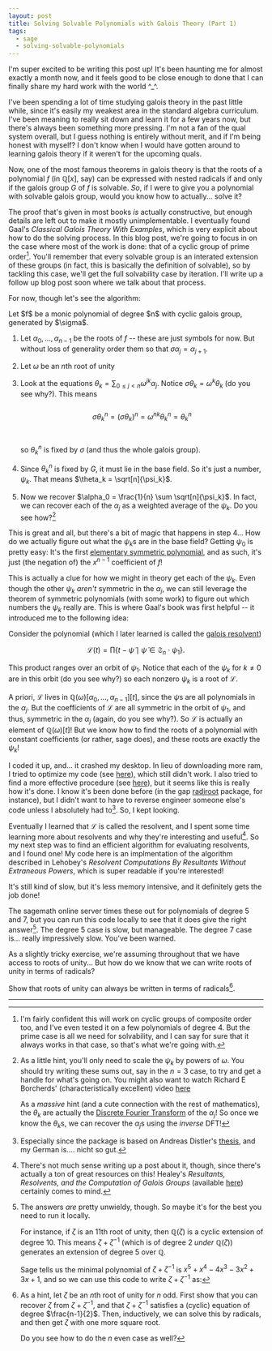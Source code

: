 ```yaml
---
layout: post
title: Solving Solvable Polynomials with Galois Theory (Part 1)
tags:
  - sage
  - solving-solvable-polynomials
--- 
```


I'm super excited to be writing this post up! It's been haunting me for 
almost exactly a month now, and it feels good to be close enough to done
that I can finally share my hard work with the world ^_^.

I've been spending a lot of time studying galois theory in the past little 
while, since it's easily my weakest area in the standard algebra curriculum.
I've been meaning to really sit down and learn it for a few years now, but there's
always been something more pressing. I'm not a fan of the qual system overall, 
but I guess nothing is entirely without merit, and if I'm being honest with 
myself? I don't know when I would have gotten around to learning galois theory
if it weren't for the upcoming quals.

Now, one of the most famous theorems in galois theory is that 
the roots of a polynomial $f$ (in $\mathbb{Q}[x]$, say) can be expressed 
with nested radicals if and only if the galois group $G$ of $f$ is solvable.
_So_, if I were to give you a polynomial with solvable galois group, would you 
know how to actually... solve it?

The proof that's given in most books _is_ actually constructive, but enough
details are left out to make it mostly unimplementable. I eventually found
Gaal's _Classical Galois Theory With Examples_, which is very explicit about
how to do the solving process. In this blog post, we're going to focus in
on the case where most of the work is done: 
that of a cyclic group of prime order[^3]. 
You'll remember that every solvable group is an interated extension of these 
groups (in fact, this is basically the definition of solvable), so by tackling
this case, we'll get the full solvability case by iteration. I'll write up a
follow up blog post soon where we talk about that process.

For now, though let's see the algorithm:

<div class=boxed markdown=1>
Let $f$ be a monic polynomial of degree $n$ with cyclic galois group, generated
by $\sigma$.

1. Let $\alpha_0, \ldots, \alpha_{n-1}$ be the roots of $f$ -- these are just
symbols for now. But without loss of generality order them so that 
$\sigma \alpha_j = \alpha_{j+1}$.

2. Let $\omega$ be an $n$th root of unity

3. Look at the equations $\theta_k = \sum_{0 \leq j \lt n} \omega^{j k} \alpha_j$.
Notice $\sigma \theta_k = \omega^k \theta_k$ (do you see why?). This means
<br><br>
$$\sigma \theta_k^n = (\sigma \theta_k)^n = \omega^{nk} \theta_k^n = \theta_k^n$$
<br><br>
so $\theta_k^n$ is fixed by $\sigma$ (and thus the whole galois group). 

4. Since $\theta_k^n$ is fixed by $G$, it must lie in the base field. So
it's just a number, $\psi_k$. That means $\theta_k = \sqrt[n]{\psi_k}$.

5. Now we recover $\alpha_0 = \frac{1}{n} \sum \sqrt[n]{\psi_k}$. In fact,
we can recover each of the $\alpha_j$ as a weighted average of the $\psi_k$.
Do you see how?[^1]
</div>

This is great and all, but there's a bit of magic that happens in step
$4$... How do we actually figure out what the $\psi_k$s are in the base field?
Getting $\psi_0$ is pretty easy: It's the first 
[elementary symmetric polynomial][3], and as such, it's just (the negation of)
the $x^{n-1}$ coefficient of $f$! 

This is actually a clue for how we might in theory get each of the $\psi_k$.
Even though the other $\psi_k$ _aren't_ symmetric in the $\alpha_j$, we can 
still leverage the theorem of symmetric polynomials (with some work) to
figure out which numbers the $\psi_k$ really are. 
This is where Gaal's book was first helpful -- it introduced me to the following
idea:

Consider the polynomial (which I later learned is called the [galois resolvent][4])

$$
\mathcal{L}(t) = 
\prod \{ t - \tilde{\psi} \mid \tilde{\psi} \in \mathfrak{S}_n \cdot \psi_1 \}.
$$

This product ranges over an orbit of $\psi_1$. Notice that each of the $\psi_k$
for $k \neq 0$ are in this orbit (do you see why?) so each nonzero $\psi_k$ 
is a root of $\mathcal{L}$.

A priori, $\mathcal{L}$ lives in $\mathbb{Q}(\omega)[\alpha_0, \ldots, \alpha_{n-1}][t]$, 
since the $\psi$s are all polynomials in the $\alpha_j$. But the coefficients
of $\mathcal{L}$ are all symmetric in the orbit of $\psi_1$, and thus,
symmetric in the $\alpha_j$ (again, do you see why?). So $\mathcal{L}$ is
actually an element of $\mathbb{Q}(\omega)[t]$! But we know how to find the roots 
of a polynomial with constant coefficients (or rather, sage does), and these
roots are exactly the $\psi_k$!

I coded it up, and... it crashed my desktop. In lieu of downloading more ram,
I tried to optimize my code (see [here][5]), which still didn't work. I
also tried to find a more effective procedure (see [here][6]), but it seems 
like this is really how it's done. I know it's been done before 
(in the gap [radiroot][7] package, for instance), but I didn't want to have
to reverse engineer someone else's code unless I absolutely had to[^2].
So, I kept looking.

Eventually I learned that $\mathcal{L}$ is called the resolvent, and I spent
some time learning more about resolvents and why they're interesting and
useful[^4]. So my next step was to find an efficient algorithm for evaluating
resolvents, and I found one! My code here is an implmentation of the algorithm
described in Lehobey's 
_Resolvent Computations By Resultants Without Extraneous Powers_, which is
super readable if you're interested!

It's still kind of slow, but it's less memory intensive, and it definitely
gets the job done!

<div class="linked_auto">
<script type="text/x-sage">
def interpolating_functions(f):
  """
  Build a list of interpolating functions for f

  We require f : K[x1,...,xn][x]
  """
  R = f.parent().base_ring()
  xs = R.gens()

  n = f.degree()

  out = [f]  
  for k in range(f.degree()):
    fk = (out[-1] - out[-1].subs(x=xs[n-k-1]))/(x - xs[n-k-1])
    out += [f.parent()(fk.simplify_full())]

  return out[::-1]


def stabilizer(G,p):
  """
  Compute the stabilizer of p by G
  """
  elems = []
  for g in G:
    if p * g == p:
      elems += [g]
  return G.subgroup(elems)



def truncated_root(p,r,d):
  """
  Compute q so that q^r = p (working mod x^d)

  Assumes p : A[t] has constant term 1 
  and that such a q : A[t] actually exists!
  """

  r = int(r)
  t = p.variables()[0]
  n = p.degree()
  p = p.truncate(d)

  ps = p.coefficients(sparse=False)

  # these will be the coefficients of q
  qs = [1]

  for k in range(n // r):
    qs += [1/(k+1) * sum([(k+1 - (r+1)*j) * qs[j] * ps[k+1-j] / r for j in range(k+1)])]

  return sum([qs[j] * t^j for j in range(len(qs))])



def resolvent(f,Theta):
  """
  Compute mathcal{L}_{Theta,f} as per the paper

  Assumes f : K[x1,...,xn][x] and Theta : K[x1,...,xn]
  """
  R = Theta.parent()
  K = R.base_ring()
  xs = R.gens()

  SIterated.<t> = PolynomialRing(R)
  S = SIterated.flattening_morphism().codomain()

  T = K[t]

  Rj = (t - SIterated(Theta)).reverse()
  Rj = S(Rj)

  fs = interpolating_functions(f)

  HprevOrder = 1

  n = f.degree()

  for j in range(1,n+1):
    print(j, "/", n)
    Sj = SymmetricGroup(j)
    Hj = stabilizer(Sj,Theta)
    dj = factorial(j) / Hj.order()
    mj = Hj.order() / HprevOrder

    # update the previous order for the next cycle
    HprevOrder = Hj.order()

    # there's an annoying off-by-one error with the variable names
    # compared to everything else
    fj = S(fs[j].subs(x=xs[j-1]))

    res = fj.resultant(Rj, S(xs[j-1]))

    Rj = truncated_root(SIterated(res),mj,dj+1)
    Rj = S(Rj)

  return T(Rj).reverse()


def solveByRadicals(f):
  """
  Compute a root of f using radicals

  f(x) is assumed to be symbolic
  """

  n = int(f.degree(x))
  K.<w> = CyclotomicField(n)

  R = PolynomialRing(K,n,'x')
  xs = R.gens()

  R1 = R[x]
  f = R1(f)

  Theta = sum(xs[k] * w^(k) for k in range(n))

  # Theta^n is preserved under the action of the galois group,
  # while Theta itself is an eigenvector with eigenvalue w
  L = resolvent(f,Theta^n)

  psis = L.roots(multiplicities=False)
  thetas = [psi^(1/n) for psi in psis]

  # we need to choose the ~correct~ nth root for each psi.
  # I don't actually know how you're supposed to know which 
  # one is right, so we just try them all...
  #
  # There must be a better way to do this, but I want to start
  # working on other things.

  from itertools import product
  for es in product([w^k for k in range(n)], repeat=n-2):
    r = (-list(f)[-2] + thetas[0] + sum(es[k-1] * thetas[k] for k in range(1,n-1)))/n
    # there's definitely a better way to do this too...
    if abs(f(r).n()) < 0.000000001:
      return r

  # if we never found a root
  print("Uh oh!")

R = QQ[x]

deg3s = [x^3 - x^2 - a*x + b for (a,b) in [(26,-41), (32,79), (34,61), (36,4), (42,-80), (46,-103)]]

deg5s = [x^5 + x^4 - 4*x^3 - 3*x^2 + 3*x + 1, 
         x^5 + x^4 - 12*x^3 - 21*x^2 + 1*x + 5, 
         x^5 + x^4 - 16*x^3 + 5*x^2 + 21*x - 9, 
         x^5 + x^4 - 24*x^3 - 17*x^2 + 41*x - 13]

deg7s = [x^7 + x^6 - 12*x^5 - 7*x^4 + 28*x^3 + 14*x^2 - 9*x + 1]

fs = deg3s + deg5s + deg7s

@interact
def _ (f=selector(fs, label="$f$"), auto_update=False):
  show(solveByRadicals(f))
</script>
</div>

The sagemath online server times these out for polynomials of degree $5$ and $7$,
but you can run this code locally to see that it does give the right answer[^5].
The degree $5$ case is slow, but manageable. The degree $7$ case is... 
really impressively slow. You've been warned.


<div class=boxed markdown=1>
As a slightly tricky exercise, we're assuming throughout that we have access
to roots of unity... But how do we know that we can write roots of unity
in terms of radicals? 

Show that roots of unity can always be written in terms of radicals[^6].
</div>


---

[^1]: 
    As a little hint, you'll only need to scale the $\psi_k$ by powers of 
    $\omega$. You should try writing these sums out, say in the $n=3$ case,
    to try and get a handle for what's going on. You might also want to watch
    Richard E Borcherds' (characteristically excellent) video [here][1]

    As a _massive_ hint (and a cute connection with the rest of mathematics),
    the $\theta_k$ are actually the [Discrete Fourier Transform][2] of the
    $\alpha_j$! So once we know the $\theta_k$s, we can recover the $\alpha_j$s
    using the _inverse_ DFT!

[^2]:
    Especially since the package is based on Andreas Distler's 
    [thesis][8], and my German is.... nicht so gut.

[^3]:
    I'm fairly confident this will work on cyclic groups of composite order too,
    and I've even tested it on a few polynomials of degree $4$. But the prime
    case is all we need for solvability, and I can say for sure that it 
    always works in that case, so that's what we're going with.

[^4]:
    There's not much sense writing up a post about it, though, since there's 
    actually a ton of great resources on this! Healey's 
    _Resultants, Resolvents, and the Computation of Galois Groups_ 
    (available [here][9]) certainly comes to mind.

[^5]:
    The answers _are_ pretty unwieldy, though. So maybe it's for the best you
    need to run it locally. 

    For instance, if $\zeta$ is an $11$th root of 
    unity, then $\mathbb{Q}(\zeta)$ is a cyclic extension of degree $10$.
    This means $\zeta + \zeta^{-1}$ (which is of degree $2$ _under_ $\mathbb{Q}(\zeta)$)
    generates an extension of degree $5$ over $\mathbb{Q}$. 

    Sage tells us the minimal polynomial of $\zeta + \zeta^{-1}$ is 
    $x^5 + x^4 - 4x^3 - 3x^2 + 3x + 1$, and so we can use this code to write
    $\zeta + \zeta^{-1}$ as:

[^6]:
    As a hint, let $\zeta$ be an $n$th root of unity for $n$ odd. 
    First show that you can recover $\zeta$ from $\zeta + \zeta^{-1}$,
    and that $\zeta + \zeta^{-1}$ satisfies a (cyclic) equation of degree $\frac{n-1}{2}$.
    Then, inductively, we can solve this by radicals, and then get $\zeta$ 
    with one more square root.

    Do you see how to do the $n$ even case as well?


[1]: https://youtu.be/UaeJNQ5x17g
[2]: https://en.wikipedia.org/wiki/Discrete_Fourier_transform#The_unitary_DFT
[3]: https://en.wikipedia.org/wiki/Elementary_symmetric_polynomial
[4]: https://en.wikipedia.org/wiki/Resolvent_(Galois_theory)
[5]: https://ask.sagemath.org/question/58035/polynomial-multiplication-is-unexpectedly-slow/
[6]: https://math.stackexchange.com/questions/4204419/solving-a-solvable-polynomial-by-radicals-effectively
[7]: https://www.gap-system.org/Packages/radiroot.html
[8]: http://www.icm.tu-bs.de/ag_algebra/software/distler/Diplom.pdf
[9]: http://www.alexhealy.net/papers/math250a.pdf
